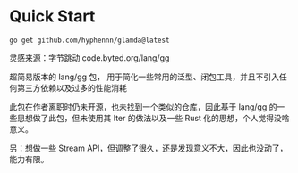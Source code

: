 # Quick Start

```shell
go get github.com/hyphennn/glamda@latest
```

灵感来源：字节跳动 code.byted.org/lang/gg

超简易版本的 lang/gg 包， 用于简化一些常用的泛型、闭包工具，并且不引入任何第三方依赖以及过多的性能消耗

此包在作者离职时仍未开源，也未找到一个类似的仓库，因此基于 lang/gg 的一些思想做了此包，但未使用其 Iter 的做法以及一些 Rust
化的思想，个人觉得没啥意义。

另：想做一些 Stream API，但调整了很久，还是发现意义不大，因此也没动了，能力有限。

